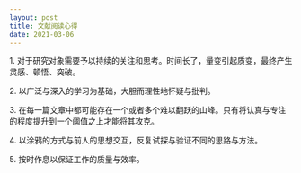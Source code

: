 ```yaml
---
layout: post
title: 文献阅读心得
date: 2021-03-06
---
```


1\. 对于研究对象需要予以持续的关注和思考。时间长了，量变引起质变，最终产生灵感、顿悟、突破。

2\. 以广泛与深入的学习为基础，大胆而理性地怀疑与批判。

3\. 在每一篇文章中都可能存在一个或者多个难以翻跃的山峰。只有将认真与专注的程度提升到一个阈值之上才能将其攻克。

4\. 以涂鸦的方式与前人的思想交互，反复试探与验证不同的思路与方法。

5\. 按时作息以保证工作的质量与效率。
